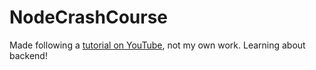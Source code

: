 # NodeCrashCourse
Made following a <a href="https://www.youtube.com/watch?v=fBNz5xF-Kx4">tutorial on YouTube</a>, not my own work. Learning about backend!
